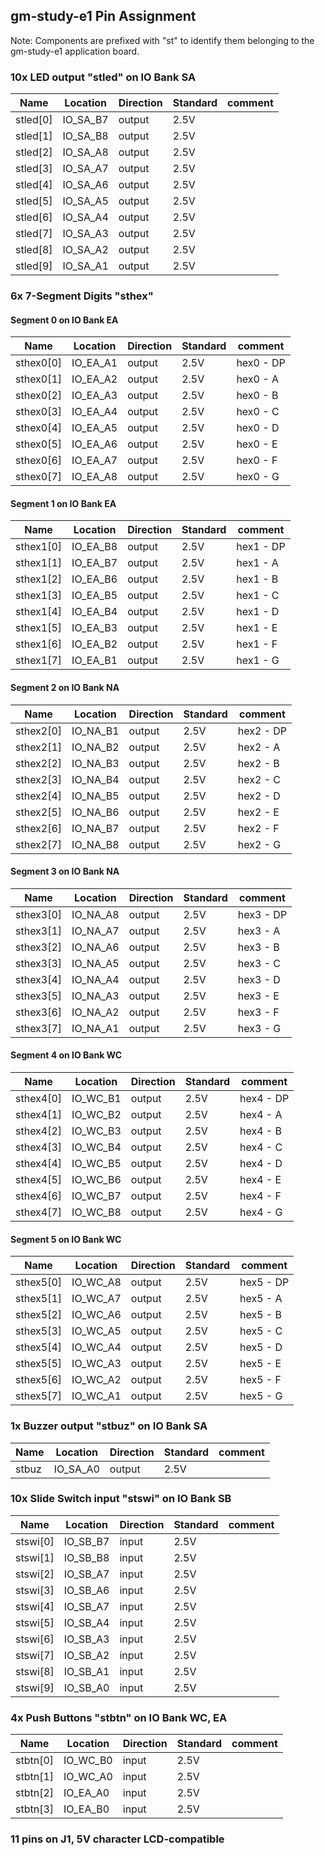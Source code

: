 ## gm-study-e1 Pin Assignment

Note: Components are prefixed with "st" to identify them belonging to the gm-study-e1 application board.

### 10x LED output "stled" on IO Bank SA

Name     | Location | Direction | Standard | comment
---------|----------|-----------|----------|---------
stled[0] | IO_SA_B7 | output    | 2.5V     |
stled[1] | IO_SA_B8 | output    | 2.5V     |
stled[2] | IO_SA_A8 | output    | 2.5V     |
stled[3] | IO_SA_A7 | output    | 2.5V     |
stled[4] | IO_SA_A6 | output    | 2.5V     |
stled[5] | IO_SA_A5 | output    | 2.5V     |
stled[6] | IO_SA_A4 | output    | 2.5V     |
stled[7] | IO_SA_A3 | output    | 2.5V     |
stled[8] | IO_SA_A2 | output    | 2.5V     |
stled[9] | IO_SA_A1 | output    | 2.5V     |

### 6x 7-Segment Digits "sthex"

#### Segment 0 on IO Bank EA

Name      | Location | Direction | Standard | comment
----------|----------|-----------|----------|-----------
sthex0[0] | IO_EA_A1 | output    | 2.5V     | hex0 - DP
sthex0[1] | IO_EA_A2 | output    | 2.5V     | hex0 - A
sthex0[2] | IO_EA_A3 | output    | 2.5V     | hex0 - B
sthex0[3] | IO_EA_A4 | output    | 2.5V     | hex0 - C
sthex0[4] | IO_EA_A5 | output    | 2.5V     | hex0 - D
sthex0[5] | IO_EA_A6 | output    | 2.5V     | hex0 - E
sthex0[6] | IO_EA_A7 | output    | 2.5V     | hex0 - F
sthex0[7] | IO_EA_A8 | output    | 2.5V     | hex0 - G

#### Segment 1 on IO Bank EA

Name      | Location | Direction | Standard | comment
----------|----------|-----------|----------|--------
sthex1[0] | IO_EA_B8 | output    | 2.5V     | hex1 - DP
sthex1[1] | IO_EA_B7 | output    | 2.5V     | hex1 - A
sthex1[2] | IO_EA_B6 | output    | 2.5V     | hex1 - B
sthex1[3] | IO_EA_B5 | output    | 2.5V     | hex1 - C
sthex1[4] | IO_EA_B4 | output    | 2.5V     | hex1 - D
sthex1[5] | IO_EA_B3 | output    | 2.5V     | hex1 - E
sthex1[6] | IO_EA_B2 | output    | 2.5V     | hex1 - F
sthex1[7] | IO_EA_B1 | output    | 2.5V     | hex1 - G

#### Segment 2 on IO Bank NA

Name      | Location | Direction | Standard | comment
----------|----------|-----------|----------|--------
sthex2[0] | IO_NA_B1 | output    | 2.5V     | hex2 - DP
sthex2[1] | IO_NA_B2 | output    | 2.5V     | hex2 - A
sthex2[2] | IO_NA_B3 | output    | 2.5V     | hex2 - B
sthex2[3] | IO_NA_B4 | output    | 2.5V     | hex2 - C
sthex2[4] | IO_NA_B5 | output    | 2.5V     | hex2 - D
sthex2[5] | IO_NA_B6 | output    | 2.5V     | hex2 - E
sthex2[6] | IO_NA_B7 | output    | 2.5V     | hex2 - F
sthex2[7] | IO_NA_B8 | output    | 2.5V     | hex2 - G

#### Segment 3 on IO Bank NA

Name      | Location | Direction | Standard | comment
----------|----------|-----------|----------|--------
sthex3[0] | IO_NA_A8 | output    | 2.5V     | hex3 - DP
sthex3[1] | IO_NA_A7 | output    | 2.5V     | hex3 - A
sthex3[2] | IO_NA_A6 | output    | 2.5V     | hex3 - B
sthex3[3] | IO_NA_A5 | output    | 2.5V     | hex3 - C
sthex3[4] | IO_NA_A4 | output    | 2.5V     | hex3 - D
sthex3[5] | IO_NA_A3 | output    | 2.5V     | hex3 - E
sthex3[6] | IO_NA_A2 | output    | 2.5V     | hex3 - F
sthex3[7] | IO_NA_A1 | output    | 2.5V     | hex3 - G

#### Segment 4 on IO Bank WC

Name      | Location | Direction | Standard | comment
----------|----------|-----------|----------|--------
sthex4[0] | IO_WC_B1 | output    | 2.5V     | hex4 - DP
sthex4[1] | IO_WC_B2 | output    | 2.5V     | hex4 - A
sthex4[2] | IO_WC_B3 | output    | 2.5V     | hex4 - B
sthex4[3] | IO_WC_B4 | output    | 2.5V     | hex4 - C
sthex4[4] | IO_WC_B5 | output    | 2.5V     | hex4 - D
sthex4[5] | IO_WC_B6 | output    | 2.5V     | hex4 - E
sthex4[6] | IO_WC_B7 | output    | 2.5V     | hex4 - F
sthex4[7] | IO_WC_B8 | output    | 2.5V     | hex4 - G

#### Segment 5 on IO Bank WC

Name      | Location | Direction | Standard | comment
----------|----------|-----------|----------|--------
sthex5[0] | IO_WC_A8 | output    | 2.5V     | hex5 - DP
sthex5[1] | IO_WC_A7 | output    | 2.5V     | hex5 - A
sthex5[2] | IO_WC_A6 | output    | 2.5V     | hex5 - B
sthex5[3] | IO_WC_A5 | output    | 2.5V     | hex5 - C
sthex5[4] | IO_WC_A4 | output    | 2.5V     | hex5 - D
sthex5[5] | IO_WC_A3 | output    | 2.5V     | hex5 - E
sthex5[6] | IO_WC_A2 | output    | 2.5V     | hex5 - F
sthex5[7] | IO_WC_A1 | output    | 2.5V     | hex5 - G

### 1x Buzzer output "stbuz" on IO Bank SA

Name      | Location | Direction | Standard | comment
----------|----------|-----------|----------|--------
stbuz     | IO_SA_A0 | output    | 2.5V     |

### 10x Slide Switch input "stswi" on IO Bank SB

Name     | Location | Direction | Standard | comment
---------|----------|-----------|----------|--------
stswi[0] | IO_SB_B7 | input     | 2.5V     |
stswi[1] | IO_SB_B8 | input     | 2.5V     |
stswi[2] | IO_SB_A7 | input     | 2.5V     |
stswi[3] | IO_SB_A6 | input     | 2.5V     |
stswi[4] | IO_SB_A7 | input     | 2.5V     |
stswi[5] | IO_SB_A4 | input     | 2.5V     |
stswi[6] | IO_SB_A3 | input     | 2.5V     |
stswi[7] | IO_SB_A2 | input     | 2.5V     |
stswi[8] | IO_SB_A1 | input     | 2.5V     |
stswi[9] | IO_SB_A0 | input     | 2.5V     |

### 4x Push Buttons "stbtn" on IO Bank WC, EA

Name     | Location | Direction | Standard | comment
---------|----------|-----------|----------|--------
stbtn[0] | IO_WC_B0 | input     | 2.5V     |
stbtn[1] | IO_WC_A0 | input     | 2.5V     |
stbtn[2] | IO_EA_A0 | input     | 2.5V     |
stbtn[3] | IO_EA_B0 | input     | 2.5V     |

### 11 pins on J1, 5V character LCD-compatible